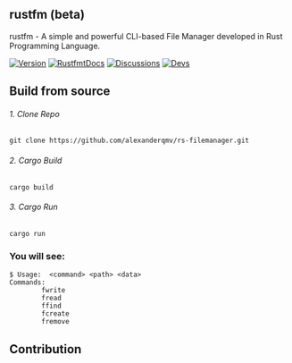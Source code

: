 ## rustfm (beta)
rustfm - A simple and powerful CLI-based File Manager developed in Rust Programming Language.
 
[![Version](https://img.shields.io/badge/version-0.1.0@alpha-blue)]()
[![RustfmtDocs](https://img.shields.io/badge/rustfm-docs-red)]()
[![Discussions](https://img.shields.io/badge/discussions-goto-purple)]()
[![Devs](https://img.shields.io/badge/developer-@alexanderqmv-orange)]()

## Build from source
###### 1. Clone Repo
```shell
git clone https://github.com/alexanderqmv/rs-filemanager.git
```
###### 2. Cargo Build
```shell
cargo build
```
###### 3. Cargo Run
```shell
cargo run
```



### You will see:
```shell
$ Usage:  <command> <path> <data>
Commands:
        fwrite
        fread
        ffind
        fcreate
        fremove

```

## Contribution